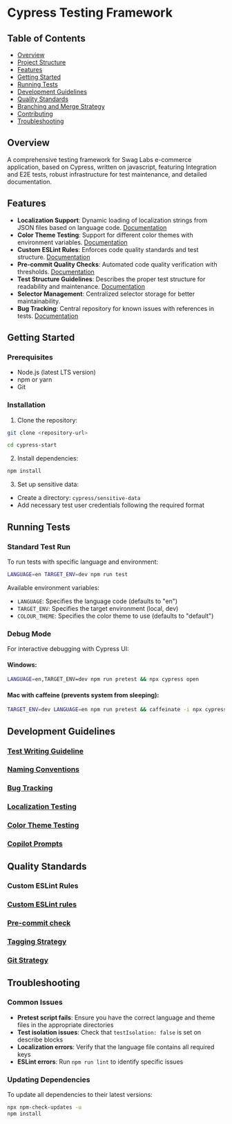 # Cypress Testing Framework

## Table of Contents

- [Overview](#overview)
- [Project Structure](#project-structure)
- [Features](#features)
- [Getting Started](#getting-started)
- [Running Tests](#running-tests)
- [Development Guidelines](#development-guidelines)
- [Quality Standards](#quality-standards)
- [Branching and Merge Strategy](#branching-and-merge-strategy)
- [Contributing](#contributing)
- [Troubleshooting](#troubleshooting)

## Overview

A comprehensive testing framework for Swag Labs e-commerce application, based on Cypress, written on javascript,
featuring Integration and E2E tests, robust infrastructure for test maintenance, and detailed documentation.

## Features

- **Localization Support**: Dynamic loading of localization strings from JSON files based on language
  code. [Documentation](docs/localization-testing.md)
- **Color Theme Testing**: Support for different color themes with environment
  variables. [Documentation](docs/colour-theme-testing.md)
- **Custom ESLint Rules**: Enforces code quality standards and test
  structure. [Documentation](docs/eslint-custom-rules.md)
- **Pre-commit Quality Checks**: Automated code quality verification with
  thresholds. [Documentation](docs/pre-commit-check.md)
- **Test Structure Guidelines**: Describes the proper test structure for readability and
  maintenance. [Documentation](docs/test-writing-guideline.md)
- **Selector Management**: Centralized selector storage for better maintainability.
- **Bug Tracking**: Central repository for known issues with references in tests. [Documentation](docs/bug-tracking.md)

## Getting Started

### Prerequisites

- Node.js (latest LTS version)
- npm or yarn
- Git

### Installation

1. Clone the repository:

```bash
git clone <repository-url>
```

```bash
cd cypress-start
```

2. Install dependencies:

```bash
npm install
```

3. Set up sensitive data:

- Create a directory: `cypress/sensitive-data`
- Add necessary test user credentials following the required format

## Running Tests

### Standard Test Run

To run tests with specific language and environment:

```bash
LANGUAGE=en TARGET_ENV=dev npm run test
```

Available environment variables:

- `LANGUAGE`: Specifies the language code (defaults to "en")
- `TARGET_ENV`: Specifies the target environment (local, dev)
- `COLOUR_THEME`: Specifies the color theme to use (defaults to "default")

### Debug Mode

For interactive debugging with Cypress UI:

#### Windows:

```bash
LANGUAGE=en,TARGET_ENV=dev npm run pretest && npx cypress open
```

#### Mac with caffeine (prevents system from sleeping):

```bash
TARGET_ENV=dev LANGUAGE=en npm run pretest && caffeinate -i npx cypress open
```

## Development Guidelines

### [Test Writing Guideline](docs/test-writing-guideline.md)

### [Naming Conventions](docs/naming-conventions.md)

### [Bug Tracking](docs/bug-tracking.md)

### [Localization Testing](docs/localization-testing.md)

### [Color Theme Testing](docs/colour-theme-testing.md)

### [Copilot Prompts](docs/copilot-prompts.md)

## Quality Standards

### Custom ESLint Rules

### [Custom ESLint rules](docs/eslint-custom-rules.md)

### [Pre-commit check](docs/pre-commit-check.md)

### [Tagging Strategy](docs/tagging-strategy.md)

### [Git Strategy](docs/git-strategy.md)

## Troubleshooting

### Common Issues

- **Pretest script fails**: Ensure you have the correct language and theme files in the appropriate directories
- **Test isolation issues**: Check that `testIsolation: false` is set on describe blocks
- **Localization errors**: Verify that the language file contains all required keys
- **ESLint errors**: Run `npm run lint` to identify specific issues

### Updating Dependencies

To update all dependencies to their latest versions:

```bash
npx npm-check-updates -u
npm install
```
